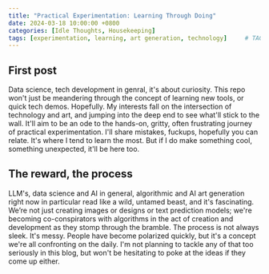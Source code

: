 ```yaml
---
title: "Practical Experimentation: Learning Through Doing"
date: 2024-03-18 10:00:00 +0800
categories: [Idle Thoughts, Housekeeping]
tags: [experimentation, learning, art generation, technology]     # TAG names should always be lowercase
---
```


## First post

Data science, tech development in genral, it's about curiosity. This repo won't just be meandering through the concept of learning new tools, or quick tech demos. Hopefully. My interests fall on the intersection of technology and art, and jumping into the deep end to see what'll stick to the wall. It'll aim to be an ode to the hands-on, gritty, often frustrating journey of practical experimentation. I'll share mistakes, fuckups, hopefully you can relate. It's where I tend to learn the most. But if I do make something cool, something unexpected, it'll be here too. 


## The reward, the process

LLM's, data science and AI in general, algorithmic and AI art generation right now in particular read like a wild, untamed beast, and it's fascinating. We’re not just creating images or designs or text prediction models; we're becoming co-conspirators with algorithms in the act of creation and development as they stomp through the bramble. The process is not always sleek. It's messy. People have become polarized quickly, but it's a concept we're all confronting on the daily. I'm not planning to tackle any of that too seriously in this blog, but won't be hesitating to poke at the ideas if they come up either. 